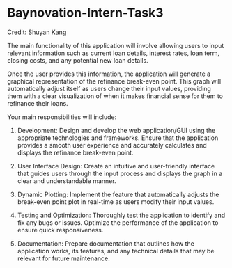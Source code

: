 # Baynovation-Intern-Task3

Credit: Shuyan Kang

The main functionality of this application will involve allowing users to input relevant information such as current loan details, interest rates, loan term, closing costs, and any potential new loan details.

Once the user provides this information, the application will generate a graphical representation of the refinance break-even point. This graph will automatically adjust itself as users change their input values, providing them with a clear visualization of when it makes financial sense for them to refinance their loans.

Your main responsibilities will include:

1. Development: Design and develop the web application/GUI using the appropriate technologies and frameworks. Ensure that the application provides a smooth user experience and accurately calculates and displays the refinance break-even point.

2. User Interface Design: Create an intuitive and user-friendly interface that guides users through the input process and displays the graph in a clear and understandable manner.

3. Dynamic Plotting: Implement the feature that automatically adjusts the break-even point plot in real-time as users modify their input values.

4. Testing and Optimization: Thoroughly test the application to identify and fix any bugs or issues. Optimize the performance of the application to ensure quick responsiveness.

5. Documentation: Prepare documentation that outlines how the application works, its features, and any technical details that may be relevant for future maintenance.

